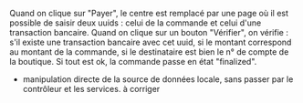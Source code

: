 Quand on clique sur "Payer", le centre est remplacé par une page où il est possible de saisir deux uuids : celui de la
commande et celui d'une transaction bancaire. Quand on clique sur un bouton "Vérifier", on vérifie :
s'il existe une transaction bancaire avec cet uuid,
si le montant correspond au montant de la commande,
si le destinataire est bien le n° de compte de la boutique.
Si tout est ok, la commande passe en état "finalized".

- manipulation directe de la source de données locale, sans passer par le contrôleur et les services. à corriger
